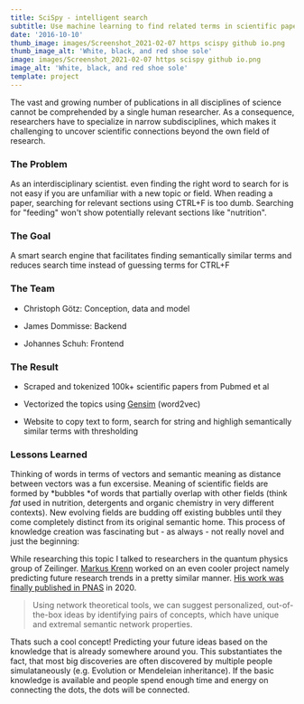 ```yaml
---
title: SciSpy - intelligent search
subtitle: Use machine learning to find related terms in scientific papers
date: '2016-10-10'
thumb_image: images/Screenshot_2021-02-07 https scispy github io.png
thumb_image_alt: 'White, black, and red shoe sole'
image: images/Screenshot_2021-02-07 https scispy github io.png
image_alt: 'White, black, and red shoe sole'
template: project
---
```

The vast and growing number of publications in all disciplines of science cannot be comprehended by a single human researcher. As a
consequence, researchers have to specialize in narrow subdisciplines, which makes it challenging to uncover scientific connections beyond the
own field of research.

### The Problem

As an interdisciplinary scientist. even finding the right word to search for is not easy if you are unfamiliar with a new topic or field. When reading a paper, searching for relevant sections using CTRL+F is too dumb. Searching for "feeding" won't show potentially relevant sections like "nutrition".

### The Goal

A smart search engine that facilitates finding semantically similar terms and reduces search time instead of guessing terms for CTRL+F

### The Team

*   Christoph Götz: Conception, data and model

*   James Dommisse: Backend

*   Johannes Schuh: Frontend

### The Result

*   Scraped and tokenized 100k+ scientific papers from Pubmed et al

*   Vectorized the topics using [Gensim](https://radimrehurek.com/gensim/) (word2vec)

*   Website to copy text to form, search for string and highligh semantically similar terms with thresholding

### Lessons Learned

Thinking of words in terms of vectors and semantic meaning as distance between vectors was a fun excersise. Meaning of scientific fields are formed by \*bubbles \*of words  that partially overlap with other fields (think *fat* used in nutrition, detergents and organic chemistry in very different contexts). New evolving fields are budding off existing bubbles until they come completely distinct from its original semantic home. This process of knowledge creation was fascinating but - as always - not really novel and just the beginning:

While researching this topic I talked to researchers in the quantum physics group of Zeilinger. [Markus Krenn](https://scholar.google.at/citations?user=jzG7GC8AAAAJ\&hl=en) worked on an even cooler project namely predicting future research trends in a pretty similar manner. [His work was finally published in PNAS](https://www.pnas.org/content/117/4/1910.short) in 2020.

> Using network theoretical tools, we can suggest personalized, out-of-the-box ideas by identifying pairs of concepts, which have unique and extremal semantic network properties.

Thats such a cool concept! Predicting your future ideas based on the knowledge that is already somewhere around you. This substantiates the fact, that most big discoveries are often discovered by multiple people simulataneously (e.g. Evolution or Mendeleian inheritance). If the basic knowledge is available and people spend enough time and energy on connecting the dots, the dots will be connected. 
